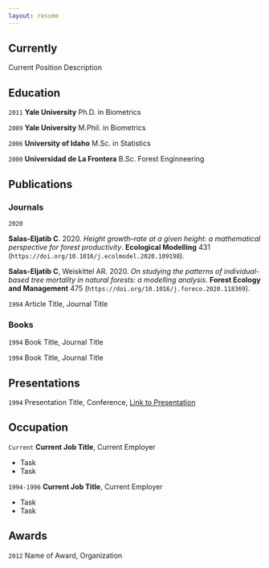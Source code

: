 ```yaml
---
layout: resume
---
```

## Currently

Current Position Description

## Education
  
`2011`
__Yale University__
Ph.D. in Biometrics

`2009`
__Yale University__
M.Phil. in Biometrics

`2006`
__University of Idaho__
M.Sc. in Statistics

`2000`
__Universidad de La Frontera__
B.Sc. Forest Enginneering



## Publications

<!-- A list is also available [online](https://scholar.google.co.uk/citations?user=LTOTl0YAAAAJ) -->

### Journals

`2020`

**Salas-Eljatib C**. 2020. *Height growth–rate at a given height: a
mathematical perspective for forest productivity*. **Ecological
Modelling** 431 (`https://doi.org/10.1016/j.ecolmodel.2020.109198`).

**Salas-Eljatib C**, Weiskittel AR. 2020. *On studying the patterns of
individual-based tree mortality in natural forests: a modelling
analysis*. **Forest Ecology and Management** 475
(`https://doi.org/10.1016/j.foreco.2020.118369`).

`1994`
Article Title, Journal Title

### Books

`1994`
Book Title, Journal Title

`1994`
Book Title, Journal Title


## Presentations

`1994`
Presentation Title, Conference, <a href="https://MyWebsite.tld/presentation1">Link to Presentation</a>


## Occupation

`Current`
__Current Job Title__, Current Employer 

- Task
- Task

`1994-1996`
__Current Job Title__, Current Employer 

- Task
- Task


## Awards

`2012`
Name of Award, Organization 

<!-- ### Footer

Last updated: August 2020 -->


